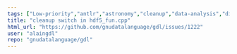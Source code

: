 ```yaml
---
tags: ["Low-priority","antlr","astronomy","cleanup","data-analysis","dicom","eigen3","fits-files","geophysics","grib","gsl-library","hdf","hdf5","mapping","netcdf","plotting","plplot","programming-language","pv-wave","python","scientific-computing","scientific-visualization"]
title: "cleanup switch in hdf5_fun.cpp"
html_url: "https://github.com/gnudatalanguage/gdl/issues/1222"
user: "alaingdl"
repo: "gnudatalanguage/gdl"
---
```


